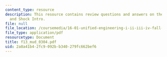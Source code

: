 ```yaml
---
content_type: resource
description: This resource contains review questions and answers on the topic of Stagnation
  and Shock Intro.
file: null
file_location: /coursemedia/16-01-unified-engineering-i-ii-iii-iv-fall-2005-spring-2006/2a8a41b42fc9092bb340279fc662bef6_f13_mud_0304.pdf
file_type: application/pdf
resourcetype: Document
title: f13_mud_0304.pdf
uid: 2a8a41b4-2fc9-092b-b340-279fc662bef6
---
```

